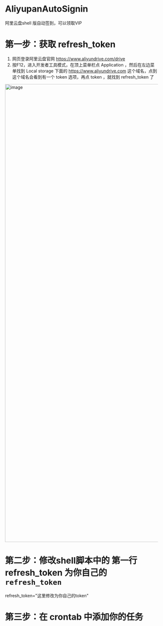 # AliyupanAutoSignin
阿里云盘shell 版自动签到，可以领取VIP

# 第一步：获取 refresh_token
1. 网页登录阿里云盘官网 https://www.aliyundrive.com/drive
2. 按F12，进入开发者工具模式，在顶上菜单栏点 Application ，然后在左边菜单找到 Local storage 下面的 https://www.aliyundrive.com 这个域名，点到这个域名会看到有一个 token 选项，再点 token ，就找到 refresh_token 了
<img width="1510" alt="image" src="https://user-images.githubusercontent.com/3302461/222120040-2ad6d895-a86e-4035-b420-74550efc27e1.png">

# 第二步：修改shell脚本中的 第一行 refresh_token 为你自己的 `refresh_token`

refresh_token="这里修改为你自己的token"

# 第三步：在 crontab 中添加你的任务
